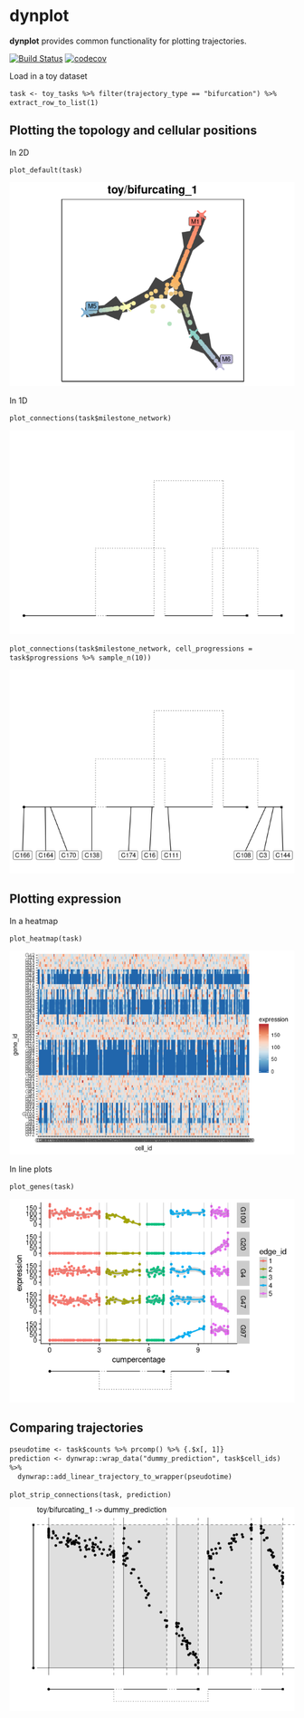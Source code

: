 <!-- README.md is generated from README.Rmd. Please edit that file -->
dynplot
=======

**dynplot** provides common functionality for plotting trajectories.

[![Build
Status](https://travis-ci.org/dynverse/dynplot.svg)](https://travis-ci.org/dynverse/dynplot)
[![codecov](https://codecov.io/gh/dynverse/dynplot/branch/master/graph/badge.svg)](https://codecov.io/gh/dynverse/dynplot)

Load in a toy dataset

    task <- toy_tasks %>% filter(trajectory_type == "bifurcation") %>% extract_row_to_list(1)

Plotting the topology and cellular positions
--------------------------------------------

In 2D

    plot_default(task)

![](.readme_files/unnamed-chunk-3-1.png)

In 1D

    plot_connections(task$milestone_network)

![](.readme_files/unnamed-chunk-4-1.png)

    plot_connections(task$milestone_network, cell_progressions = task$progressions %>% sample_n(10))

![](.readme_files/unnamed-chunk-4-2.png)

Plotting expression
-------------------

In a heatmap

    plot_heatmap(task)

![](.readme_files/unnamed-chunk-5-1.png)

In line plots

    plot_genes(task)

![](.readme_files/unnamed-chunk-6-1.png)

Comparing trajectories
----------------------

    pseudotime <- task$counts %>% prcomp() %>% {.$x[, 1]}
    prediction <- dynwrap::wrap_data("dummy_prediction", task$cell_ids) %>% 
      dynwrap::add_linear_trajectory_to_wrapper(pseudotime)

    plot_strip_connections(task, prediction)

![](.readme_files/unnamed-chunk-7-1.png)
